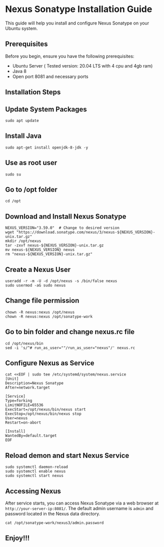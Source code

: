 # Nexus Sonatype Installation Guide

This guide will help you install and configure Nexus Sonatype on your Ubuntu system.

## Prerequisites

Before you begin, ensure you have the following prerequisites:

- Ubuntu Server ( Tested version: 20.04 LTS with 4 cpu and 4gb ram)
- Java 8 
- Open port 8081 and necessary ports

## Installation Steps

## Update System Packages

    sudo apt update
## Install Java

    sudo apt-get install openjdk-8-jdk -y

## Use as root user

    sudo su

## Go to /opt folder

    cd /opt

## Download and Install Nexus Sonatype


    NEXUS_VERSION="3.59.0"  # Change to desired version
    wget "https://download.sonatype.com/nexus/3/nexus-${NEXUS_VERSION}-unix.tar.gz"
    mkdir /opt/nexus
    tar -zxvf nexus-${NEXUS_VERSION}-unix.tar.gz 
    mv nexus-${NEXUS_VERSION} nexus
    rm "nexus-${NEXUS_VERSION}-unix.tar.gz"

## Create a Nexus User

    useradd -r -m -U -d /opt/nexus -s /bin/false nexus
    sudo usermod -aG sudo nexus

## Change file permission

    chown -R nexus:nexus /opt/nexus
    chown -R nexus:nexus /opt/sonatype-work

## Go to bin folder and change nexus.rc file

    cd /opt/nexus/bin
    sed -i 's/^# run_as_user=""/run_as_user="nexus"/' nexus.rc

## Configure Nexus as Service


    cat <<EOF | sudo tee /etc/systemd/system/nexus.service
    [Unit]
    Description=Nexus Sonatype
    After=network.target
    
    [Service]
    Type=forking
    LimitNOFILE=65536
    ExecStart=/opt/nexus/bin/nexus start
    ExecStop=/opt/nexus/bin/nexus stop
    User=nexus
    Restart=on-abort
    
    [Install]
    WantedBy=default.target
    EOF

## Reload demon and start Nexus Service

    sudo systemctl daemon-reload
    sudo systemctl enable nexus
    sudo systemctl start nexus

## Accessing Nexus

After service starts, you can access Nexus Sonatype via a web browser at `http://your-server-ip:8081/`. The default admin username is `admin` and password located in the Nexus data directory.

    cat /opt/sonatype-work/nexus3/admin.password


## Enjoy!!!
